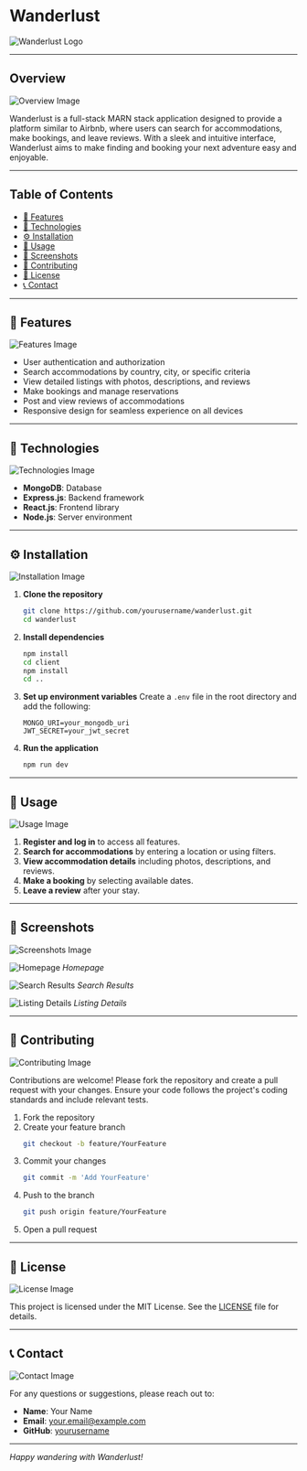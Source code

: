 # Wanderlust

![Wanderlust Logo](path/to/logo.png)

---

## Overview
![Overview Image](path/to/overview.png)

Wanderlust is a full-stack MARN stack application designed to provide a platform similar to Airbnb, where users can search for accommodations, make bookings, and leave reviews. With a sleek and intuitive interface, Wanderlust aims to make finding and booking your next adventure easy and enjoyable.

---

## Table of Contents
- [📑 Features](#-features)
- [🔧 Technologies](#-technologies)
- [⚙️ Installation](#-installation)
- [🚀 Usage](#-usage)
- [📸 Screenshots](#-screenshots)
- [🤝 Contributing](#-contributing)
- [📜 License](#-license)
- [📞 Contact](#-contact)

---

## 📑 Features
![Features Image](path/to/features.png)

- User authentication and authorization
- Search accommodations by country, city, or specific criteria
- View detailed listings with photos, descriptions, and reviews
- Make bookings and manage reservations
- Post and view reviews of accommodations
- Responsive design for seamless experience on all devices

---

## 🔧 Technologies
![Technologies Image](path/to/technologies.png)

- **MongoDB**: Database
- **Express.js**: Backend framework
- **React.js**: Frontend library
- **Node.js**: Server environment

---

## ⚙️ Installation
![Installation Image](path/to/installation.png)

1. **Clone the repository**
    ```bash
    git clone https://github.com/yourusername/wanderlust.git
    cd wanderlust
    ```

2. **Install dependencies**
    ```bash
    npm install
    cd client
    npm install
    cd ..
    ```

3. **Set up environment variables**
    Create a `.env` file in the root directory and add the following:
    ```env
    MONGO_URI=your_mongodb_uri
    JWT_SECRET=your_jwt_secret
    ```

4. **Run the application**
    ```bash
    npm run dev
    ```

---

## 🚀 Usage
![Usage Image](path/to/usage.png)

1. **Register and log in** to access all features.
2. **Search for accommodations** by entering a location or using filters.
3. **View accommodation details** including photos, descriptions, and reviews.
4. **Make a booking** by selecting available dates.
5. **Leave a review** after your stay.

---

## 📸 Screenshots
![Screenshots Image](path/to/screenshots.png)

![Homepage](path/to/homepage.png)
*Homepage*

![Search Results](path/to/search_results.png)
*Search Results*

![Listing Details](path/to/listing_details.png)
*Listing Details*

---

## 🤝 Contributing
![Contributing Image](path/to/contributing.png)

Contributions are welcome! Please fork the repository and create a pull request with your changes. Ensure your code follows the project's coding standards and include relevant tests.

1. Fork the repository
2. Create your feature branch
    ```bash
    git checkout -b feature/YourFeature
    ```
3. Commit your changes
    ```bash
    git commit -m 'Add YourFeature'
    ```
4. Push to the branch
    ```bash
    git push origin feature/YourFeature
    ```
5. Open a pull request

---

## 📜 License
![License Image](path/to/license.png)

This project is licensed under the MIT License. See the [LICENSE](LICENSE) file for details.

---

## 📞 Contact
![Contact Image](path/to/contact.png)

For any questions or suggestions, please reach out to:

- **Name**: Your Name
- **Email**: your.email@example.com
- **GitHub**: [yourusername](https://github.com/yourusername)

---

*Happy wandering with Wanderlust!*
